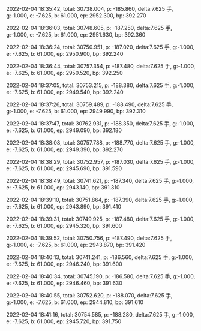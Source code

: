 2022-02-04 18:35:42, total: 30738.004, p: -185.860, delta:7.625 手, g:-1.000, e: -7.625, b: 61.000, ep: 2952.300, bp: 392.270

2022-02-04 18:36:03, total: 30748.605, p: -187.250, delta:7.625 手, g:-1.000, e: -7.625, b: 61.000, ep: 2951.630, bp: 392.360

2022-02-04 18:36:24, total: 30750.951, p: -187.020, delta:7.625 手, g:-1.000, e: -7.625, b: 61.000, ep: 2950.900, bp: 392.240

2022-02-04 18:36:44, total: 30757.354, p: -187.480, delta:7.625 手, g:-1.000, e: -7.625, b: 61.000, ep: 2950.520, bp: 392.250

2022-02-04 18:37:05, total: 30753.215, p: -188.380, delta:7.625 手, g:-1.000, e: -7.625, b: 61.000, ep: 2949.540, bp: 392.240

2022-02-04 18:37:26, total: 30759.489, p: -188.490, delta:7.625 手, g:-1.000, e: -7.625, b: 61.000, ep: 2949.990, bp: 392.310

2022-02-04 18:37:47, total: 30762.931, p: -188.350, delta:7.625 手, g:-1.000, e: -7.625, b: 61.000, ep: 2949.090, bp: 392.180

2022-02-04 18:38:08, total: 30757.788, p: -188.770, delta:7.625 手, g:-1.000, e: -7.625, b: 61.000, ep: 2949.390, bp: 392.270

2022-02-04 18:38:29, total: 30752.957, p: -187.030, delta:7.625 手, g:-1.000, e: -7.625, b: 61.000, ep: 2945.690, bp: 391.590

2022-02-04 18:38:49, total: 30741.621, p: -187.340, delta:7.625 手, g:-1.000, e: -7.625, b: 61.000, ep: 2943.140, bp: 391.310

2022-02-04 18:39:10, total: 30751.864, p: -187.390, delta:7.625 手, g:-1.000, e: -7.625, b: 61.000, ep: 2943.890, bp: 391.410

2022-02-04 18:39:31, total: 30749.925, p: -187.480, delta:7.625 手, g:-1.000, e: -7.625, b: 61.000, ep: 2945.320, bp: 391.600

2022-02-04 18:39:52, total: 30750.756, p: -187.490, delta:7.625 手, g:-1.000, e: -7.625, b: 61.000, ep: 2943.870, bp: 391.420

2022-02-04 18:40:13, total: 30741.241, p: -186.560, delta:7.625 手, g:-1.000, e: -7.625, b: 61.000, ep: 2946.240, bp: 391.600

2022-02-04 18:40:34, total: 30745.190, p: -186.580, delta:7.625 手, g:-1.000, e: -7.625, b: 61.000, ep: 2946.460, bp: 391.630

2022-02-04 18:40:55, total: 30752.620, p: -188.070, delta:7.625 手, g:-1.000, e: -7.625, b: 61.000, ep: 2944.810, bp: 391.610

2022-02-04 18:41:16, total: 30754.585, p: -188.280, delta:7.625 手, g:-1.000, e: -7.625, b: 61.000, ep: 2945.720, bp: 391.750